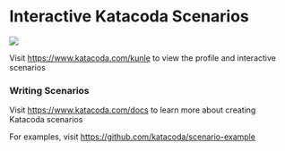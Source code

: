 # Interactive Katacoda Scenarios

[![](http://shields.katacoda.com/katacoda/kunle/count.svg)](https://www.katacoda.com/kunle "Get your profile on Katacoda.com")

Visit https://www.katacoda.com/kunle to view the profile and interactive scenarios

### Writing Scenarios
Visit https://www.katacoda.com/docs to learn more about creating Katacoda scenarios

For examples, visit https://github.com/katacoda/scenario-example
